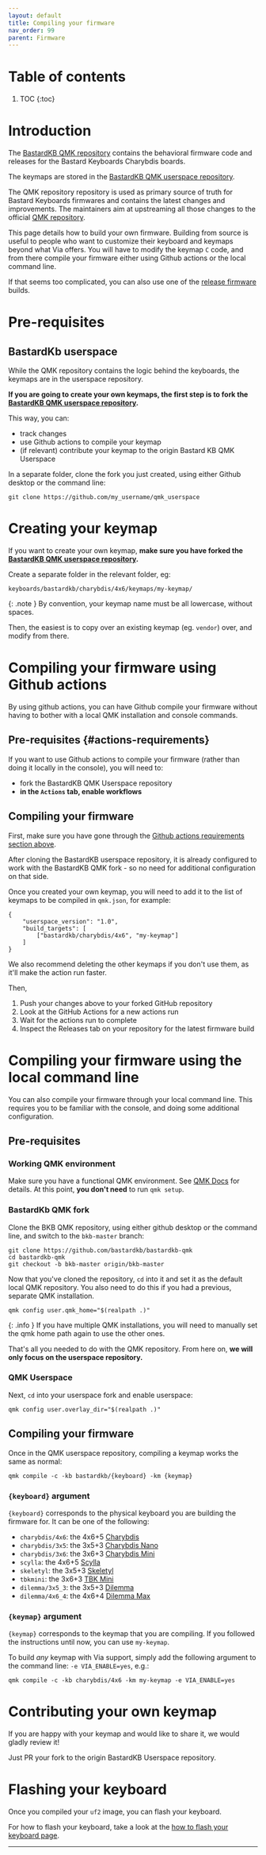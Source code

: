 ```yaml
---
layout: default
title: Compiling your firmware
nav_order: 99
parent: Firmware
---
```


# Table of contents

1. TOC
{:toc}

# Introduction

The [BastardKB QMK repository](https://github.com/bastardkb/bastardkb-qmk) contains the behavioral firmware code and releases for the Bastard Keyboards Charybdis boards.

The keymaps are stored in the [BastardKB QMK userspace repository][bkbus].

The QMK repository repository is used as primary source of truth for Bastard Keyboards firmwares and contains the latest changes and improvements.
The maintainers aim at upstreaming all those changes to the official [QMK repository](https://github.com/qmk/qmk_firmware).

This page details how to build your own firmware. 
Building from source is useful to people who want to customize their keyboard and keymaps beyond what Via offers. 
You will have to modify the keymap `C` code, and from there compile your firmware either using Github actions or the local command line.

If that seems too complicated, you can also use one of the [release firmware](https://github.com/Bastardkb/bastardkb-qmk/releases/latest) builds.

# Pre-requisites

## BastardKb userspace

While the QMK repository contains the logic behind the keyboards, the keymaps are in the userspace repository.

**If you are going to create your own keymaps, the first step is to fork the [BastardKB QMK userspace repository][bkbus].**


This way, you can:

- track changes
- use Github actions to compile your keymap
- (if relevant) contribute your keymap to the origin Bastard KB QMK Userspace

In a separate folder, clone the fork you just created, using either Github desktop or the command line:


```shell
git clone https://github.com/my_username/qmk_userspace 
```

# Creating your keymap

If you want to create your own keymap, **make sure you have forked the [BastardKB QMK userspace repository][bkbus].**

Create a separate folder in the relevant folder, eg:

```
keyboards/bastardkb/charybdis/4x6/keymaps/my-keymap/
```


{: .note }
By convention, your keymap name must be all lowercase, without spaces.

Then, the easiest is to copy over an existing keymap (eg. `vendor`) over, and modify from there.

# Compiling your firmware using Github actions

By using github actions, you can have Github compile your firmware without having to bother with a local QMK installation and console commands.

## Pre-requisites {#actions-requirements}

If you want to use Github actions to compile your firmware (rather than doing it locally in the console), you will need to:

- fork the BastardKB QMK Userspace repository
- **in the `Actions` tab, enable workflows**


## Compiling your firmware

First, make sure you have gone through the [Github actions requirements section above](#actions-requirements).

After cloning the BastardKB userspace repository, it is already configured to work with the BastardKB QMK fork - so no need for additional configuration on that side.

Once you created your own keymap, you will need to add it to the list of keymaps to be compiled in `qmk.json`, for example:

```shell
{
    "userspace_version": "1.0",
    "build_targets": [
        ["bastardkb/charybdis/4x6", "my-keymap"]
    ]
}
```

We also recommend deleting the other keymaps if you don't use them, as it'll make the action run faster.

Then,

1. Push your changes above to your forked GitHub repository
1. Look at the GitHub Actions for a new actions run
1. Wait for the actions run to complete
1. Inspect the Releases tab on your repository for the latest firmware build


# Compiling your firmware using the local command line

You can also compile your firmware through your local command line. This requires you to be familiar with the console, and doing some additional configuration.

## Pre-requisites

### Working QMK environment

Make sure you have a functional QMK environment. See [QMK Docs](https://docs.qmk.fm/#/newbs) for details. At this point, **you don't need** to run `qmk setup`.

### BastardKb QMK fork

Clone the BKB QMK repository, using either github desktop or the command line, and switch to the `bkb-master` branch:

```shell
git clone https://github.com/bastardkb/bastardkb-qmk
cd bastardkb-qmk
git checkout -b bkb-master origin/bkb-master
```

Now that you've cloned the repository, `cd` into it and set it as the default local QMK repository. You also need to do this if you had a previous, separate QMK installation.

```shell
qmk config user.qmk_home="$(realpath .)" 
```

{: .info }
If you have multiple QMK installations, you will need to manually set the qmk home path again to use the other ones.

That's all you needed to do with the QMK repository.
From here on, **we will only focus on the userspace repository.**

### QMK Userspace

Next, `cd` into your userspace fork and enable userspace:

```shell
qmk config user.overlay_dir="$(realpath .)"
```

## Compiling your firmware

Once in the QMK userspace repository, compiling a keymap works the same as normal:

```shell
qmk compile -c -kb bastardkb/{keyboard} -km {keymap}
```

### `{keyboard}` argument

`{keyboard}` corresponds to the physical keyboard you are building the firmware for. It can be one of the following:

- `charybdis/4x6`: the 4x6+5 [Charybdis](https://github.com/bastardkb/charybdis/)
- `charybdis/3x5`: the 3x5+3 [Charybdis Nano](https://github.com/bastardkb/charybdis/)
- `charybdis/3x6`: the 3x6+3 [Charybdis Mini](https://github.com/bastardkb/charybdis/)
- `scylla`: the 4x6+5 [Scylla](https://github.com/Bastardkb/Scylla)
- `skeletyl`: the 3x5+3 [Skeletyl](https://github.com/Bastardkb/Skeletyl/)
- `tbkmini`: the 3x6+3 [TBK Mini](https://github.com/Bastardkb/TBK-Mini/)
- `dilemma/3x5_3`: the 3x5+3 [Dilemma](https://github.com/bastardkb/dilemma/)
- `dilemma/4x6_4`: the 4x6+4 [Dilemma Max](https://github.com/bastardkb/dilemma/)

### `{keymap}` argument


`{keymap}` corresponds to the keymap that you are compiling. If you followed the instructions until now, you can use `my-keymap`.

To build *any* keymap with Via support, simply add the following argument to the command line: `-e VIA_ENABLE=yes`, e.g.:

```shell
qmk compile -c -kb charybdis/4x6 -km my-keymap -e VIA_ENABLE=yes
```
# Contributing your own keymap

If you are happy with your keymap and would like to share it, we would gladly review it!

Just PR your fork to the origin BastardKB Userspace repository.

# Flashing your keyboard

Once you compiled your `uf2` image, you can flash your keyboard.

For how to flash your keyboard, take a look at the [how to flash your keyboard page][flashing].


---

[flashing]: {{site.baseurl}}/fw/flashing.html
[bkbus]: https://github.com/Bastardkb/qmk_userspace